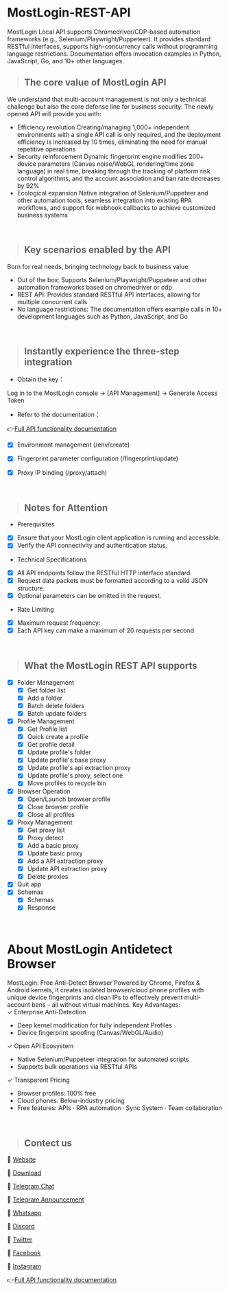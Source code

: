 # MostLogin-REST-API
MostLogin Local API supports Chromedriver/CDP-based automation frameworks (e.g., Selenium/Playwright/Puppeteer). It provides standard RESTful interfaces, supports high-concurrency calls without programming language restrictions. Documentation offers invocation examples in Python, JavaScript, Go, and 10+ other languages.
<br />
> ## The core value of MostLogin API
We understand that multi-account management is not only a technical challenge but also the core defense line for business security. The newly opened API will provide you with:
- Efficiency revolution
Creating/managing 1,000+ independent environments with a single API call is only required, and the deployment efficiency is increased by 10 times, eliminating the need for manual repetitive operations
- Security reinforcement
Dynamic fingerprint engine modifies 200+ device parameters (Canvas noise/WebGL rendering/time zone language) in real time, breaking through the tracking of platform risk control algorithms, and the account association and ban rate decreases by 92%
- Ecological expansion
Native integration of Selenium/Puppeteer and other automation tools, seamless integration into existing RPA workflows, and support for webhook callbacks to achieve customized business systems
<br />

> ## Key scenarios enabled by the API
Born for real needs, bringing technology back to business value:
- Out of the box: 
Supports Selenium/Playwright/Puppeteer and other automation frameworks based on chromedriver or cdp
- REST API: 
Provides standard RESTful API interfaces, allowing for multiple concurrent calls
- No language restrictions: 
The documentation offers example calls in 10+ development languages such as Python, JavaScript, and Go
<br />

> ## Instantly experience the three-step integration
- Obtain the key： 

Log in to the MostLogin console → [API Management] → Generate Access Token
- Refer to the documentation：

👉[Full API functionality documentation](https://apidocs.mostlogin.com/)

- [x] Environment management (/env/create)

- [x] Fingerprint parameter configuration (/fingerprint/update)

- [x] Proxy IP binding (/proxy/attach)
<br />

> ## Notes for Attention
- Prerequisites
- [x] Ensure that your MostLogin client application is running and accessible.
- [x] Verify the API connectivity and authentication status. 
- Technical Specifications
- [x] All API endpoints follow the RESTful HTTP interface standard.
- [x] Request data packets must be formatted according to a valid JSON structure.
- [x]  Optional parameters can be omitted in the request.
- Rate Limiting
- [x] Maximum request frequency:
- [x] Each API key can make a maximum of 20 requests per second
<br />

> ## What the MostLogin REST API supports
- [x] Folder Management
  - [x] Get folder list
  - [x] Add a folder
  - [x] Batch delete folders
  - [x] Batch update folders
- [x] Profile Management
  - [x] Get Profile list
  - [x] Quick create a profile
  - [x] Get profile detail
  - [x] Update profile's folder
  - [x] Update profile's base proxy
  - [x] Update profile's api extraction proxy
  - [x] Update profile's proxy, select one
  - [x] Move profiles to recycle bin
- [x] Browser Operation
  - [x] Open/Launch browser profile
  - [x] Close browser profile
  - [x] Close all profiles
- [x] Proxy Management
  - [x] Get proxy list
  - [x] Proxy detect
  - [x] Add a basic proxy
  - [x] Update basic proxy
  - [x] Add a API extraction proxy
  - [x] Update API extraction proxy
  - [x] Delete proxies
- [x] Quit app
- [x] Schemas
  - [x] Schemas
  - [x] Response
<br />

# About MostLogin Antidetect Browser
MostLogin: Free Anti-Detect Browser 
 Powered by Chrome, Firefox & Android kernels, it creates  isolated browser/cloud phone profiles  with unique device fingerprints and  clean IPs  to  effectively prevent multi-account bans  – all without virtual machines.
 Key Advantages:  
✓ Enterprise Anti-Detection 
  - Deep kernel modification for fully  independent Profiles 
  - Device fingerprint spoofing (Canvas/WebGL/Audio)

✓ Open API Ecosystem 
  - Native  Selenium/Puppeteer integration  for automated scripts
  - Supports bulk operations via RESTful APIs

✓ Transparent Pricing 
  - Browser profiles:  100% free 
  - Cloud phones:  Below-industry pricing 
  - Free features: APIs · RPA automation · Sync System · Team collaboration
<br />

> ## Contect us
📩 [Website](https://www.mostlogin.com/ )

📩 [Download](https://www.mostlogin.com/download)

📩 [Telegram Chat](https://t.me/mostlogin)

📩 [Telegram Announcement](https://t.me/mostlogin_com)

📩 [Whatsapp](https://chat.whatsapp.com/LnE58Kasx8WJBqsSdZbhTW)

📩 [Discord](https://discord.com/invite/eByub3HVdv)

📩 [Twitter](https://x.com/MostLoginEdge)

📩 [Facebook](https://www.facebook.com/profile.php?id=61577697072956)

📩 [Instagram](https://www.instagram.com/mostlogin_com?igsh=YWZsOHVxemltcTR4)

👉[Full API functionality documentation](https://apidocs.mostlogin.com/)
